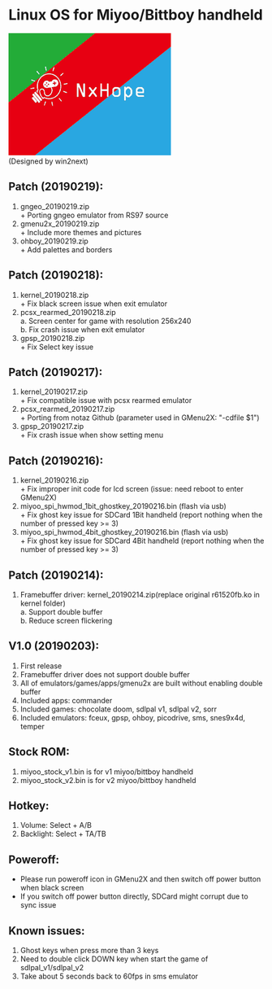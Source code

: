 # Linux OS for Miyoo/Bittboy handheld
![Alt text](miyoo.bmp)  
(Designed by win2next)
  
## Patch (20190219):
  1. gngeo_20190219.zip  
    + Porting gngeo emulator from RS97 source  
  2. gmenu2x_20190219.zip  
    + Include more themes and pictures  
  3. ohboy_20190219.zip  
    + Add palettes and borders  
  
## Patch (20190218):
  1. kernel_20190218.zip  
    + Fix black screen issue when exit emulator  
  2. pcsx_rearmed_20190218.zip  
    a. Screen center for game with resolution 256x240  
    b. Fix crash issue when exit emulator  
  3. gpsp_20190218.zip  
    + Fix Select key issue  
  
## Patch (20190217):
  1. kernel_20190217.zip  
    + Fix compatible issue with pcsx rearmed emulator  
  2. pcsx_rearmed_20190217.zip  
    + Porting from notaz Github (parameter used in GMenu2X: "-cdfile $1")  
  3. gpsp_20190217.zip  
    + Fix crash issue when show setting menu  
  
## Patch (20190216):
  1. kernel_20190216.zip  
    + Fix improper init code for lcd screen (issue: need reboot to enter GMenu2X)  
  2. miyoo_spi_hwmod_1bit_ghostkey_20190216.bin (flash via usb)  
    + Fix ghost key issue for SDCard 1Bit handheld (report nothing when the number of pressed key >= 3)  
  3. miyoo_spi_hwmod_4bit_ghostkey_20190216.bin (flash via usb)  
    + Fix ghost key issue for SDCard 4Bit handheld (report nothing when the number of pressed key >= 3)  
 
## Patch (20190214):
  1. Framebuffer driver: kernel_20190214.zip(replace original r61520fb.ko in kernel folder)  
    a. Support double buffer  
    b. Reduce screen flickering  
 
## V1.0 (20190203):
  1. First release  
  2. Framebuffer driver does not support double buffer  
  3. All of emulators/games/apps/gmenu2x are built without enabling double buffer  
  4. Included apps: commander  
  5. Included games: chocolate doom, sdlpal v1, sdlpal v2, sorr  
  6. Included emulators: fceux, gpsp, ohboy, picodrive, sms, snes9x4d, temper  
 
## Stock ROM:
  1. miyoo_stock_v1.bin is for v1 miyoo/bittboy handheld  
  2. miyoo_stock_v2.bin is for v2 miyoo/bittboy handheld  
  
## Hotkey:
  1. Volume: Select + A/B  
  2. Backlight: Select + TA/TB  
 
## Poweroff:
  + Please run poweroff icon in GMenu2X and then switch off power button when black screen 
  + If you switch off power button directly, SDCard might corrupt due to sync issue
 
## Known issues:
  1. Ghost keys when press more than 3 keys  
  2. Need to double click DOWN key when start the game of sdlpal_v1/sdlpal_v2  
  3. Take about 5 seconds back to 60fps in sms emulator  
